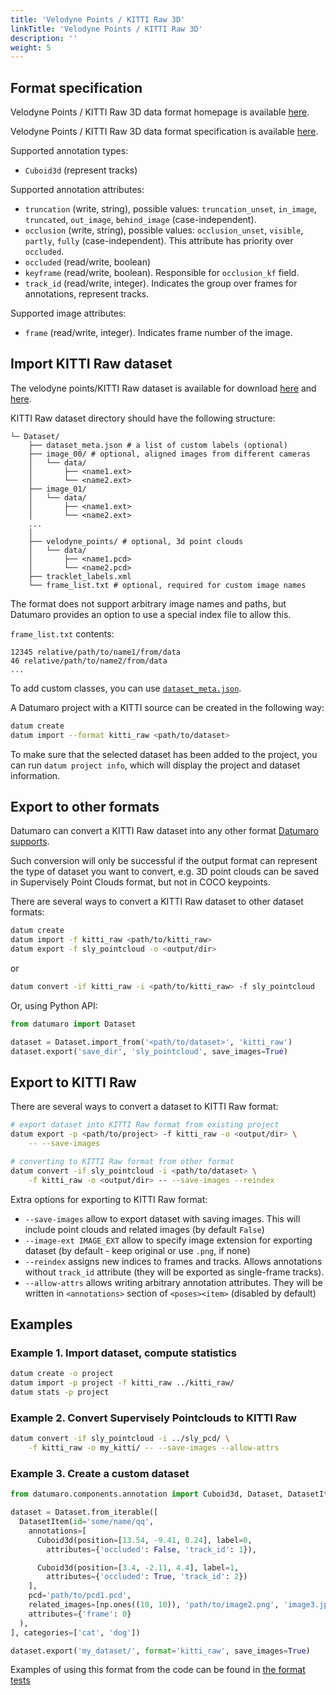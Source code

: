 ```yaml
---
title: 'Velodyne Points / KITTI Raw 3D'
linkTitle: 'Velodyne Points / KITTI Raw 3D'
description: ''
weight: 5
---
```


## Format specification

Velodyne Points / KITTI Raw 3D data format homepage is
available [here](http://www.cvlibs.net/datasets/kitti/raw_data.php).

Velodyne Points / KITTI Raw 3D data format specification
is available [here](https://s3.eu-central-1.amazonaws.com/avg-kitti/devkit_raw_data.zip).

Supported annotation types:
- `Cuboid3d` (represent tracks)

Supported annotation attributes:
- `truncation` (write, string), possible values: `truncation_unset`,
  `in_image`, `truncated`, `out_image`, `behind_image` (case-independent).
- `occlusion` (write, string), possible values: `occlusion_unset`, `visible`,
  `partly`, `fully` (case-independent). This attribute has priority
  over `occluded`.
- `occluded` (read/write, boolean)
- `keyframe` (read/write, boolean). Responsible for `occlusion_kf` field.
- `track_id` (read/write, integer). Indicates the group over frames for
  annotations, represent tracks.

Supported image attributes:
- `frame` (read/write, integer). Indicates frame number of the image.

## Import KITTI Raw dataset

The velodyne points/KITTI Raw dataset is available for download
[here](http://www.cvlibs.net/datasets/kitti/raw_data.php) and
[here](https://cloud.enterprise.deepsystems.io/s/YcyfIf5zrS7NZcI/download).

KITTI Raw dataset directory should have the following structure:

<!--lint disable fenced-code-flag-->
```
└─ Dataset/
    ├── dataset_meta.json # a list of custom labels (optional)
    ├── image_00/ # optional, aligned images from different cameras
    │   └── data/
    │       ├── <name1.ext>
    │       └── <name2.ext>
    ├── image_01/
    │   └── data/
    │       ├── <name1.ext>
    │       └── <name2.ext>
    ...
    │
    ├── velodyne_points/ # optional, 3d point clouds
    │   └── data/
    │       ├── <name1.pcd>
    │       └── <name2.pcd>
    ├── tracklet_labels.xml
    └── frame_list.txt # optional, required for custom image names

```

The format does not support arbitrary image names and paths, but Datumaro
provides an option to use a special index file to allow this.

`frame_list.txt` contents:
```
12345 relative/path/to/name1/from/data
46 relative/path/to/name2/from/data
...
```

To add custom classes, you can use [`dataset_meta.json`](/docs/user-manual/supported_formats/#dataset-meta-file).

A Datumaro project with a KITTI source can be created in the following way:

```bash
datum create
datum import --format kitti_raw <path/to/dataset>
```

To make sure that the selected dataset has been added to the project,
you can run `datum project info`, which will display the project and dataset
information.

## Export to other formats

Datumaro can convert a KITTI Raw dataset into any other
format [Datumaro supports](/docs/user-manual/supported_formats/).

Such conversion will only be successful if the output
format can represent the type of dataset you want to convert,
e.g. 3D point clouds can be saved in Supervisely Point Clouds format,
but not in COCO keypoints.

There are several ways to convert a KITTI Raw dataset to other dataset formats:

``` bash
datum create
datum import -f kitti_raw <path/to/kitti_raw>
datum export -f sly_pointcloud -o <output/dir>
```
or
``` bash
datum convert -if kitti_raw -i <path/to/kitti_raw> -f sly_pointcloud
```

Or, using Python API:

```python
from datumaro import Dataset

dataset = Dataset.import_from('<path/to/dataset>', 'kitti_raw')
dataset.export('save_dir', 'sly_pointcloud', save_images=True)
```

## Export to KITTI Raw

There are several ways to convert a dataset to KITTI Raw format:

``` bash
# export dataset into KITTI Raw format from existing project
datum export -p <path/to/project> -f kitti_raw -o <output/dir> \
    -- --save-images
```
``` bash
# converting to KITTI Raw format from other format
datum convert -if sly_pointcloud -i <path/to/dataset> \
    -f kitti_raw -o <output/dir> -- --save-images --reindex
```

Extra options for exporting to KITTI Raw format:
- `--save-images` allow to export dataset with saving images. This will
  include point clouds and related images (by default `False`)
- `--image-ext IMAGE_EXT` allow to specify image extension
  for exporting dataset (by default - keep original or use `.png`, if none)
- `--reindex` assigns new indices to frames and tracks. Allows annotations
  without `track_id` attribute (they will be exported as single-frame tracks).
- `--allow-attrs` allows writing arbitrary annotation attributes. They will
  be written in `<annotations>` section of `<poses><item>`
  (disabled by default)

## Examples

### Example 1. Import dataset, compute statistics

```bash
datum create -o project
datum import -p project -f kitti_raw ../kitti_raw/
datum stats -p project
```

### Example 2. Convert Supervisely Pointclouds to KITTI Raw

``` bash
datum convert -if sly_pointcloud -i ../sly_pcd/ \
    -f kitti_raw -o my_kitti/ -- --save-images --allow-attrs
```

### Example 3. Create a custom dataset

``` python
from datumaro.components.annotation import Cuboid3d, Dataset, DatasetItem

dataset = Dataset.from_iterable([
  DatasetItem(id='some/name/qq',
    annotations=[
      Cuboid3d(position=[13.54, -9.41, 0.24], label=0,
        attributes={'occluded': False, 'track_id': 1}),

      Cuboid3d(position=[3.4, -2.11, 4.4], label=1,
        attributes={'occluded': True, 'track_id': 2})
    ],
    pcd='path/to/pcd1.pcd',
    related_images=[np.ones((10, 10)), 'path/to/image2.png', 'image3.jpg'],
    attributes={'frame': 0}
  ),
], categories=['cat', 'dog'])

dataset.export('my_dataset/', format='kitti_raw', save_images=True)
```

Examples of using this format from the code can be found in
[the format tests](https://github.com/openvinotoolkit/datumaro/tree/develop/tests/test_kitti_raw_format.py)
